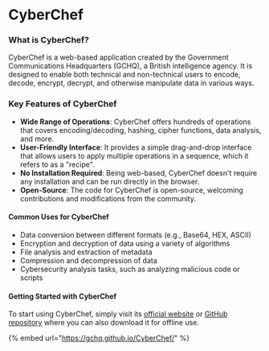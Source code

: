 # CyberChef

### What is CyberChef?

CyberChef is a web-based application created by the Government Communications Headquarters (GCHQ), a British intelligence agency. It is designed to enable both technical and non-technical users to encode, decode, encrypt, decrypt, and otherwise manipulate data in various ways.

### Key Features of CyberChef

* **Wide Range of Operations**: CyberChef offers hundreds of operations that covers encoding/decoding, hashing, cipher functions, data analysis, and more.
* **User-Friendly Interface**: It provides a simple drag-and-drop interface that allows users to apply multiple operations in a sequence, which it refers to as a "recipe".
* **No Installation Required**: Being web-based, CyberChef doesn't require any installation and can be run directly in the browser.
* **Open-Source**: The code for CyberChef is open-source, welcoming contributions and modifications from the community.

#### Common Uses for CyberChef

* Data conversion between different formats (e.g., Base64, HEX, ASCII)
* Encryption and decryption of data using a variety of algorithms
* File analysis and extraction of metadata
* Compression and decompression of data
* Cybersecurity analysis tasks, such as analyzing malicious code or scripts

#### Getting Started with CyberChef

To start using CyberChef, simply visit its [official website](https://gchq.github.io/CyberChef/) or [GitHub repository](https://github.com/gchq/CyberChef) where you can also download it for offline use.

{% embed url="https://gchq.github.io/CyberChef/" %}
